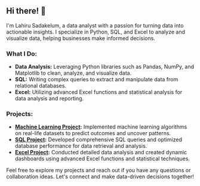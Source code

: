 ## Hi there! 👋

I'm Lahiru Sadakelum, a data analyst with a passion for turning data into actionable insights. I specialize in Python, SQL, and Excel to analyze and visualize data, helping businesses make informed decisions. 

### What I Do:
- **Data Analysis:** Leveraging Python libraries such as Pandas, NumPy, and Matplotlib to clean, analyze, and visualize data.
- **SQL:** Writing complex queries to extract and manipulate data from relational databases.
- **Excel:** Utilizing advanced Excel functions and statistical analysis for data analysis and reporting.

### Projects:
- **[Machine Learning Project](https://github.com/lahiru9911/Machine-Learning-With-Python.git):** Implemented machine learning algorithms on real-life datasets to predict outcomes and uncover patterns.
- **[SQL Project](https://github.com/lahiru9911/Advanced_SQL_Project.git):** Developed comprehensive SQL queries and optimized database performance for data retrieval and analysis.
- **[Excel Project](https://github.com/lahiru9911/Adavanced_Excel.git):** Conducted detailed data analysis and created dynamic dashboards using advanced Excel functions and statistical techniques.

Feel free to explore my projects and reach out if you have any questions or collaboration ideas. Let's connect and make data-driven decisions together!






